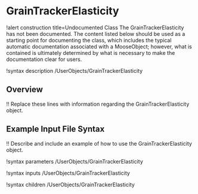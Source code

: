 # GrainTrackerElasticity

!alert construction title=Undocumented Class
The GrainTrackerElasticity has not been documented. The content listed below should be used as a starting point for
documenting the class, which includes the typical automatic documentation associated with a
MooseObject; however, what is contained is ultimately determined by what is necessary to make the
documentation clear for users.

!syntax description /UserObjects/GrainTrackerElasticity

## Overview

!! Replace these lines with information regarding the GrainTrackerElasticity object.

## Example Input File Syntax

!! Describe and include an example of how to use the GrainTrackerElasticity object.

!syntax parameters /UserObjects/GrainTrackerElasticity

!syntax inputs /UserObjects/GrainTrackerElasticity

!syntax children /UserObjects/GrainTrackerElasticity
